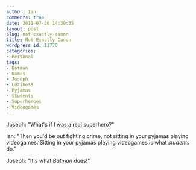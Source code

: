 ```yaml
---
author: Ian
comments: true
date: 2011-07-30 14:39:35
layout: post
slug: not-exactly-canon
title: Not Exactly Canon
wordpress_id: 11770
categories:
- Personal
tags:
- Batman
- Games
- Joseph
- Laziness
- Pyjamas
- Students
- Superheroes
- Videogames
---
```


Joseph: "What's if I was a real superhero?"

Ian: "Then you'd be out fighting crime, not sitting in your pyjamas playing videogames. Sitting in your pyjamas playing videogames is what _students_ do."

Joseph: "It's what _Batman_ does!"
